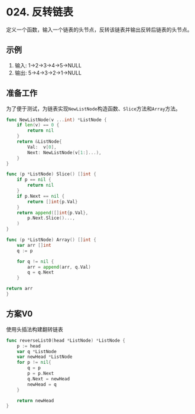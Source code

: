 # 024. 反转链表

定义一个函数，输入一个链表的头节点，反转该链表并输出反转后链表的头节点。

## 示例

1. 输入: 1->2->3->4->5->NULL
2. 输出: 5->4->3->2->1->NULL

## 准备工作

为了便于测试，为链表实现`NewListNode`构造函数、`Slice`方法和`Array`方法。

```go
func NewListNode(v ...int) *ListNode {
    if len(v) == 0 {
        return nil
    }
    return &ListNode{
        Val:  v[0],
        Next: NewListNode(v[1:]...),
    }
}

func (p *ListNode) Slice() []int {
    if p == nil {
        return nil
    }
    if p.Next == nil {
        return []int{p.Val}
    }
    return append([]int{p.Val},
        p.Next.Slice()...,
    )
}

func (p *ListNode) Array() []int {
	var arr []int
	q := p

	for q != nil {
		arr = append(arr, q.Val)
		q = q.Next
	}

return arr
}

```

## 方案V0

使用头插法构建翻转链表

```go
func reverseList0(head *ListNode) *ListNode {
	p := head
	var q *ListNode
	var newHead *ListNode
	for p != nil{
		q = p
		p = p.Next
		q.Next = newHead
		newHead = q
	}

	return newHead
}
```
